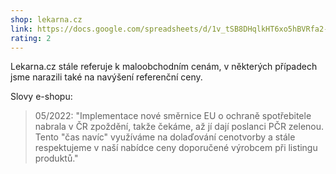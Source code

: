 ```yaml
---
shop: lekarna.cz
link: https://docs.google.com/spreadsheets/d/1v_tSB8DHqlkHT6xo5hBVRfa2-KYcxCOJqvh-g4X1w-s/edit?usp=sharing
rating: 2
---
```


Lekarna.cz stále referuje k maloobchodním cenám, v některých případech jsme narazili také na navýšení referenční ceny.

Slovy e-shopu:

> 05/2022: "Implementace nové směrnice EU o ochraně spotřebitele nabrala v ČR zpoždění, takže čekáme, až jí dají poslanci PČR zelenou. Tento "čas navíc" využíváme na dolaďování cenotvorby a stále respektujeme v naší nabídce ceny doporučené výrobcem při listingu produktů."
